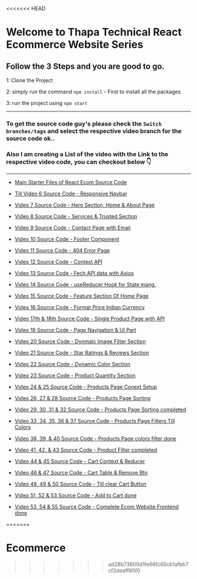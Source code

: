 <<<<<<< HEAD
# Welcome to Thapa Technical React Ecommerce Website Series

## Follow the 3 Steps and you are good to go. 

1: Clone the Project 

2: simply run the command    `npm install`  - First to install all the packages
   
3: run the project using   `npm start`
   
   ------------ 
   
###  To get the source code guy's please check the `Switch branches/tags` and select the respective video branch for the source code ok.. 

### Also I am creating a List of the video with the Link to the respective video code, you can checkout below 👇  

------------ 

- [Main Starter Files of React Ecom Source Code](https://github.com/thapatechnical/thapareactecom/blob/main/README.md)

- [Till Video 6 Source Code - Responsive Navbar](https://github.com/thapatechnical/thapareactecom/tree/react_ecom_navbar_v6) 

- [Video 7 Source Code - Hero Section, Home & About Page](https://github.com/thapatechnical/thapareactecom/blob/react_ecom_HomeAboutPage_v7/src/components/HeroSection.js) 

- [Video 8 Source Code - Services & Trusted Section](https://github.com/thapatechnical/thapareactecom/tree/service_trusted_sec_v8) 

- [Video 9 Source Code - Contact Page with Email](https://github.com/thapatechnical/thapareactecom/tree/ecom_contact_v9)

- [Video 10 Source Code - Footer Component](https://github.com/thapatechnical/thapareactecom/tree/ecom_footer_v10)

- [Video 11 Source Code - 404 Error Page ](https://github.com/thapatechnical/thapareactecom/tree/ecom_errorpage_v11)

- [Video 12 Source Code - Context API ](https://github.com/thapatechnical/thapareactecom/tree/ecom_productContext_v12)

- [Video 13 Source Code - Fech API data with Axios ](https://github.com/thapatechnical/thapareactecom/tree/ecom_apiAxious_v13)

- [Video 14 Source Code - useReducer Hook for State mang. ](https://github.com/thapatechnical/thapareactecom/tree/ecom_productReducer_v14)

- [Video 15 Source Code - Feature Section Of Home Page ](https://github.com/thapatechnical/thapareactecom/tree/ecom_featureSec_v15)

- [Video 16 Source Code - Format Price Indian Currency ](https://github.com/thapatechnical/thapareactecom/tree/ecom_formatPrice_v16)

- [Video 17th & 18th Source Code - Single Product Page with API  ](https://github.com/thapatechnical/thapareactecom/tree/ecom_singleProduct_Context_v17)

- [Video 19 Source Code - Page Navigation & UI Part  ](https://github.com/thapatechnical/thapareactecom/tree/ecom_pagenavigation_v19)

- [Video 20 Source Code - Dynmaic Image Filter Section   ](https://github.com/thapatechnical/thapareactecom/tree/ecom_dynamicImage_v20)

- [Video 21 Source Code - Star Ratings & Reviews Section   ](https://github.com/thapatechnical/thapareactecom/tree/ecom_starratings_v21)

- [Video 22 Source Code - Dynamic Color Section   ](https://github.com/thapatechnical/thapareactecom/tree/ecom_color_cart_v22)

- [Video 23 Source Code - Product Quantity Section   ](https://github.com/thapatechnical/thapareactecom/tree/ecom_color_cart_v22)

- [Video 24 & 25 Source Code - Products Page Conext Setup  ](https://github.com/thapatechnical/thapareactecom/tree/ecom_gridlist_v26)

- [Video 26, 27 & 28 Source Code - Products Page Sorting  ](https://github.com/thapatechnical/thapareactecom/tree/ecom_sorting_dropdown)

- [Video 29, 30, 31 & 32 Source Code - Products Page Sorting completed ](https://github.com/thapatechnical/thapareactecom/tree/ecom_sorting_simplified_v32)

- [Video 33, 34, 35, 36 & 37 Source Code - Products Page Filters Till Colors ](https://github.com/thapatechnical/thapareactecom/tree/ecom_colorsfilter_v37)

- [Video 38, 39, & 40 Source Code - Products Page colors filter done ](https://github.com/thapatechnical/thapareactecom/tree/ecom_colorsAll_v40)

- [Video 41, 42, & 43 Source Code - Product Filter completed ](https://github.com/thapatechnical/thapareactecom/tree/ecom_cart_remove_v47)

- [Video 44 & 45 Source Code - Cart Context & Reducer ](https://github.com/thapatechnical/thapareactecom/tree/ecom_cart_remove_v47)

- [Video 46 & 47 Source Code - Cart Table & Remove Btn ](https://github.com/thapatechnical/thapareactecom/tree/ecom_cart_remove_v47)

- [Video 48, 49 & 50 Source Code - Till clear Cart Button ](https://github.com/thapatechnical/thapareactecom/tree/ecom_addtocart_clear_v49)

- [Video 51, 52 & 53 Source Code - Add to Cart done ](https://github.com/thapatechnical/thapareactecom/tree/ecom_cart_final_v53)

- [Video 53, 54 & 55 Source Code - Complete Ecom Website Frontend done ](https://github.com/thapatechnical/thapareactecom/tree/ecom_frontendDone_v55)















=======
# Ecommerce
>>>>>>> ad28b73809d1fe66fc65cb1afbb7cf2deaff85f0
